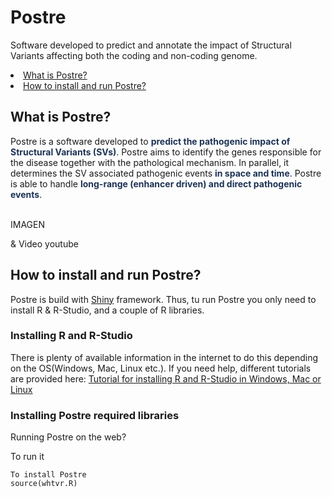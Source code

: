 # Postre
Software developed to predict and annotate the impact of Structural Variants affecting both the coding and non-coding genome.
      <li><a href="#ExplanationPostre">What is Postre?</a></li>
      <li><a href="#Installation">How to install and run Postre?</a></li>

<h2 id="ExplanationPostre"> <b>What is Postre?</b> </h2>

 <div>
Postre is a software developed to <b style='color:#1D3354;'>predict the pathogenic impact of Structural Variants (SVs)</b>. Postre aims to identify the genes responsible for the disease together with the pathological mechanism. In parallel, it determines the SV associated pathogenic events <b style='color:#1D3354;'>in space and time</b>. Postre is able to handle <b style='color:#1D3354;'>long-range (enhancer driven) and direct pathogenic events</b>.
 <br> <br>
</div>

IMAGEN

& Video youtube



<h2 id="Installation">How to install and run Postre?</h2>

Postre is build with <a href="https://shiny.rstudio.com/">Shiny</a> framework.
Thus, tu run Postre you only need to install R & R-Studio, and a couple of R libraries.

<h3>Installing R and R-Studio </h3>
There is plenty of available information in the internet to do this depending on the OS(Windows, Mac, Linux etc.). If you need help, different tutorials are provided here: <a href="https://www.earthdatascience.org/courses/earth-analytics/document-your-science/setup-r-rstudio/">Tutorial for installing R and R-Studio in Windows, Mac or Linux <a/>

<h3>Installing Postre required libraries </h3>      



      
      
Running Postre on the web?

To run it

```
To install Postre
source(whtvr.R)
```

